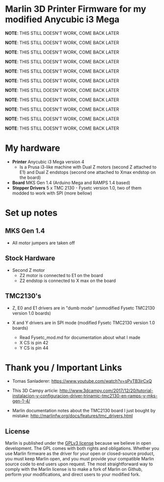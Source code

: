 # Marlin 3D Printer Firmware for my modified Anycubic i3 Mega

**NOTE**: THIS STILL DOESN'T WORK, COME BACK LATER

**NOTE**: THIS STILL DOESN'T WORK, COME BACK LATER

**NOTE**: THIS STILL DOESN'T WORK, COME BACK LATER

**NOTE**: THIS STILL DOESN'T WORK, COME BACK LATER

**NOTE**: THIS STILL DOESN'T WORK, COME BACK LATER

**NOTE**: THIS STILL DOESN'T WORK, COME BACK LATER

**NOTE**: THIS STILL DOESN'T WORK, COME BACK LATER

**NOTE**: THIS STILL DOESN'T WORK, COME BACK LATER

**NOTE**: THIS STILL DOESN'T WORK, COME BACK LATER

**NOTE**: THIS STILL DOESN'T WORK, COME BACK LATER

**NOTE**: THIS STILL DOESN'T WORK, COME BACK LATER


# My hardware

  - **Printer** Anycubic i3 Mega version 4
    - Is a Prusa i3-like machine with Dual Z motors (second Z attached to E1) and Dual Z endstops (second one attached to Xmax endstop on the board)
  - **Board** MKS Gen 1.4 (Arduino Mega and RAMPS 1.4 based)
  - **Stepper Drivers** 5 x TMC 2130 - Fysetc version 1.0, two of them modded to work with SPI (more bellow)

# Set up notes

## MKS Gen 1.4

  - All motor jumpers are taken off

## Stock Hardware
  - Second Z motor
    - Z2 motor is connected to E1 on the board
    - Z2 endstop is connected to X max on the board

## TMC2130's

  - Z, E0 and E1 drivers are in "dumb mode" (unmodified Fysetc TMC2130 version 1.0 boards)

  - X and Y drivers are in SPI mode (modified Fysetc TMC2130 version 1.0 boards)

    - Read Fysetc_mod.md for documentation about what I made
    - X CS is pin 42
    - Y CS is pin 44




# Thank you / Important Links

  - Tomas Sanladerer: https://www.youtube.com/watch?v=sPvTB3irCxQ

  - This 3D Campy article: http://www.3dcampy.com/2017/12/20/tutorial-instalacion-y-configuracion-driver-trinamic-tmc2130-en-ramps-y-mks-gen-1-4/

 - Marlin documentation notes about the TMC2130 board I just bought by mistake: http://marlinfw.org/docs/features/tmc_drivers.html

## License

Marlin is published under the [GPLv3 license](https://github.com/MarlinFirmware/Marlin/blob/1.0.x/COPYING.md) because we believe in open development. The GPL comes with both rights and obligations. Whether you use Marlin firmware as the driver for your open or closed-source product, you must keep Marlin open, and you must provide your compatible Marlin source code to end users upon request. The most straightforward way to comply with the Marlin license is to make a fork of Marlin on Github, perform your modifications, and direct users to your modified fork.

